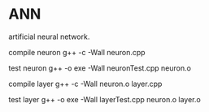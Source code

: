 # ANN
artificial neural network.

compile neuron
g++ -c -Wall neuron.cpp

test neuron
g++ -o exe -Wall neuronTest.cpp neuron.o

compile layer
g++ -c -Wall neuron.o layer.cpp

test layer
g++ -o exe -Wall layerTest.cpp  neuron.o layer.o


